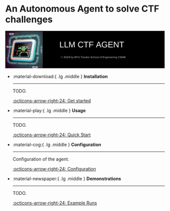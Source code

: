 # An Autonomous Agent to solve CTF challenges

![LLM-CSTF-agent banner](assets/readme_assets/spid_banner_1.png)





<div class="grid cards" markdown>


-   :material-download:{ .lg .middle } __Installation__

    ---

    TODO.

    [:octicons-arrow-right-24: Get started](installation/installation.md)


-   :material-play:{ .lg .middle } __Usage__

    ---

    TODO.

    [:octicons-arrow-right-24: Quick Start](usage/usage.md)


-   :material-cog:{ .lg .middle } __Configuration__

    ---

    Configuration of the agent.

    [:octicons-arrow-right-24: Configuration](configuration/overview.md)



-   :material-newspaper:{ .lg .middle } __Demonstrations__

    ---

    TODO.

    [:octicons-arrow-right-24: Example Runs](demonstration/demonstration.md)

</div>


